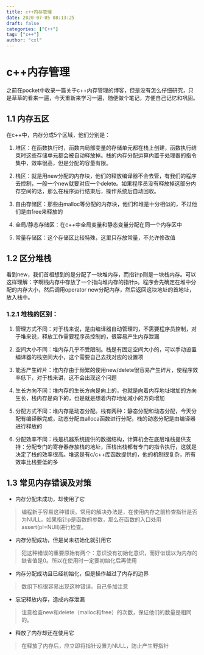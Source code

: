 ```yaml
---
title: c++内存管理
date: 2020-07-05 08:13:25
draft: false
categories: ["C++"]
tag: ["c++"]
author: "cxl"
---
```


# c++内存管理

之前在pocket中收录一篇关于c++内存管理的博客，但是没有怎么仔细研究，只是草草的看来一遍，今天重新来学习一遍，随便做个笔记，方便自己记忆和巩固。

## 1.1 内存五区

在c++中，内存分成5个区域，他们分别是：

1. 堆区：在函数执行时，函数内局部变量的存储单元都在栈上创建，函数执行结束时这些存储单元都会被自动释放掉。栈的内存分配运算内置于处理器的指令集中，效率很高，但是分配的容量有限。

2. 栈区：就是用new分配的内存块，他们的释放编译器不会去管，有我们的程序去控制，一般一个new就要对应一个delete。如果程序员没有释放掉这部分内存空间的话，那么在程序运行结束后，操作系统后自动回收。

3. 自由存储区：那些由malloc等分配的内存块，他们和堆是十分相似的，不过他们是由free来释放的

4. 全局/静态存储区：在c++中全局变量和静态变量分配在同一个内存区中

5. 常量存储区：这个存储区比较特殊，这里只存放常量，不允许修改值

## 1.2 区分堆栈

看到new，我们首相想到的是分配了一块堆内存，而指针p则是一块栈内存。可以这样理解：字啊栈内存中存放了一个指向堆内存的指针p。程序会先确定在堆中分配的内存大小，然后调用operator new分配内存，然后返回这块地址的首地址，放入栈中。

### 1.2.1 堆栈的区别：

1. 管理方式不同：对于栈来说，是由编译器自动管理的，不需要程序员控制，对于堆来说，释放工作需要程序员控制的，很容易产生内存泄漏

2. 空间大小不同：堆内存几乎不受限制。栈是有固定空间大小的，可以手动设置编译器的栈空间大小，这个需要自己去找对应的设置项

3. 能否产生碎片：堆内存由于频繁的使用new/delete很容易产生碎片，使程序效率低下，对于栈来讲，这不会出现这个问题

4. 生长方向不同：堆内存的生长方向是向上的，也就是向着内存地址增加的方向生长，栈内存是向下的，也是就是想着内存地址减小的方向增加

5. 分配方式不同：堆内存是动态分配。栈有两种：静态分配和动态分配，今天分配有编译器完成，动态分配由alloca函数进行分配，栈的动态分配是由编译器进行释放的

6. 分配效率不同：栈是机器系统提供的数据结构，计算机会在底层堆栈提供支持：分配专门的寄存器存放栈的地址，压栈出栈都有专门的指令执行，这就是决定了栈的效率很高。堆这是有c/c++库函数提供的，他的机制很复杂，所有效率比栈要低的多

## 1.3 常见内存错误及对策

* 内存分配未成功，却使用了它
> 编程新手容易这种错误。常用的解决办法是，在使用内存之前检查指针是否为NULL。如果指针p是函数的参数，那么在函数的入口处用assert(p!=NUll)进行检查。

* 内存分配成功，但是尚未初始化就引用它
> 犯这种错误的重要原始有两个：意识没有初始化意识，而好似误以为内存的缺省值是0。所以在使用时一定要初始化后再使用

* 内存分配成功且已经初始化，但是操作越过了内存的边界
> 数组下标很容易出现这种错误。自己多加注意

* 忘记释放内存，造成内存泄漏
> 注意检查new和delete（malloc和free）的次数，保证他们的数量是相同的。

* 释放了内存却还在使用它
> 在释放了内存后，应立即将指针设置为NULL，防止产生野指针
